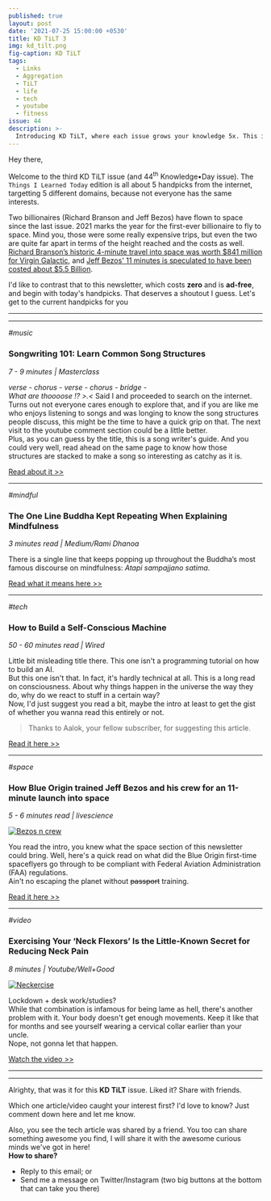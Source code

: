 ```yaml
---
published: true
layout: post
date: '2021-07-25 15:00:00 +0530'
title: KD TiLT 3
img: kd_tilt.png
fig-caption: KD TiLT
tags:
  - Links
  - Aggregation
  - TiLT
  - life
  - tech
  - youtube
  - fitness
issue: 44
description: >-
  Introducing KD TiLT, where each issue grows your knowledge 5x. This is the third episode.
---
```

Hey there,  

Welcome to the third KD TiLT issue (and 44<sup>th</sup> Knowledge•Day issue). The `Things I Learned Today` edition is all about 5 handpicks from the internet, targetting 5 different domains, because not everyone has the same interests.  

Two billionaires (Richard Branson and Jeff Bezos) have flown to space since the last issue. 2021 marks the year for the first-ever billionaire to fly to space. Mind you, those were some really expensive trips, but even the two are quite far apart in terms of the height reached and the costs as well.  
[Richard Branson’s historic 4-minute travel into space was worth $841 million for Virgin Galactic](https://fortune.com/2021/07/12/richard-branson-flight-space-virgin-galactic-share-price/), and [Jeff Bezos' 11 minutes is speculated to have been costed about $5.5 Billion](https://www.globalcitizen.org/en/content/jeff-bezos-space-flight-money-better-uses/).  

I'd like to contrast that to this newsletter, which costs **zero** and is **ad-free**, and begin with today's handpicks. That deserves a shoutout I guess. Let's get to the current handpicks for you  

-----
-----

_#music_
### Songwriting 101: Learn Common Song Structures
_7 - 9 minutes | Masterclass_

_verse - chorus - verse - chorus - bridge -_  
_What are thoooose !? >.<_ Said I and proceeded to search on the internet. Turns out not everyone cares enough to explore that, and if you are like me who enjoys listening to songs and was longing to know the song structures people discuss, this might be the time to have a quick grip on that. The next visit to the youtube comment section could be a little better.  
Plus, as you can guess by the title, this is a song writer's guide. And you could very well, read ahead on the same page to know how those structures are stacked to make a song so interesting as catchy as it is.  

[Read about it >>](https://www.masterclass.com/articles/songwriting-101-learn-common-song-structures)

--------

_#mindful_
### The One Line Buddha Kept Repeating When Explaining Mindfulness
_3 minutes read | Medium/Rami Dhanoa_

There is a single line that keeps popping up throughout the Buddha’s most famous discourse on mindfulness: _Atapi sampajjano satima_.  

[Read what it means here >>](https://medium.com/mindfully-speaking/the-one-line-buddha-kept-repeating-when-explaining-mindfulness-e53bdbabf434)

--------

_#tech_
### How to Build a Self-Conscious Machine
_50 - 60 minutes read | Wired_

Little bit misleading title there. This one isn't a programming tutorial on how to build an AI.  
But this one isn't that. In fact, it's hardly technical at all. This is a long read on consciousness. About why things happen in the universe the way they do, why do we react to stuff in a certain way?  
Now, I'd just suggest you read a bit, maybe the intro at least to get the gist of whether you wanna read this entirely or not.  

> Thanks to Aalok, your fellow subscriber, for suggesting this article.  

[Read it here >>](https://www.wired.com/story/how-to-build-a-self-conscious-ai-machine/)

--------

_#space_
### How Blue Origin trained Jeff Bezos and his crew for an 11-minute launch into space
_5 - 6 minutes read | livescience_

[![Bezos n crew](https://cdn.mos.cms.futurecdn.net/N9dmAH7KCQduFSmLZPyAwG.jpg)](https://www.livescience.com/blue-origin-jeff-bezos-astronaut-training.html?utm_source=kd_newsletter)

You read the intro, you knew what the space section of this newsletter could bring. Well, here's a quick read on what did the Blue Origin first-time spaceflyers go through to be compliant with Federal Aviation Administration (FAA) regulations.  
Ain't no escaping the planet without ~~passport~~ training.  

[Read it here >>](https://www.livescience.com/blue-origin-jeff-bezos-astronaut-training.html?utm_source=kd_newsletter)

--------

_#video_
### Exercising Your ‘Neck Flexors’ Is the Little-Known Secret for Reducing Neck Pain 
_8 minutes | Youtube/Well+Good_

[![Neckercise](https://www.wellandgood.com/wp-content/uploads/2021/06/GettyImages-1162967365_1170x676_true_75.jpg)](https://www.youtube.com/watch?v=WgYZ35YQdd0)

Lockdown + desk work/studies?  
While that combination is infamous for being lame as hell, there's another problem with it. Your body doesn't get enough movements. Keep it like that for months and see yourself wearing a cervical collar earlier than your uncle.  
Nope, not gonna let that happen.  

[Watch the video >>](https://www.youtube.com/watch?v=WgYZ35YQdd0)

------
------

Alrighty, that was it for this **KD TiLT** issue. Liked it? Share with friends.  

Which one article/video caught your interest first? I'd love to know? Just comment down here and let me know.  

Also, you see the tech article was shared by a friend. You too can share something awesome you find, I will share it with the awesome curious minds we've got in here!   
**How to share?**  
- Reply to this email; or
- Send me a message on Twitter/Instagram (two big buttons at the bottom that can take you there)  
